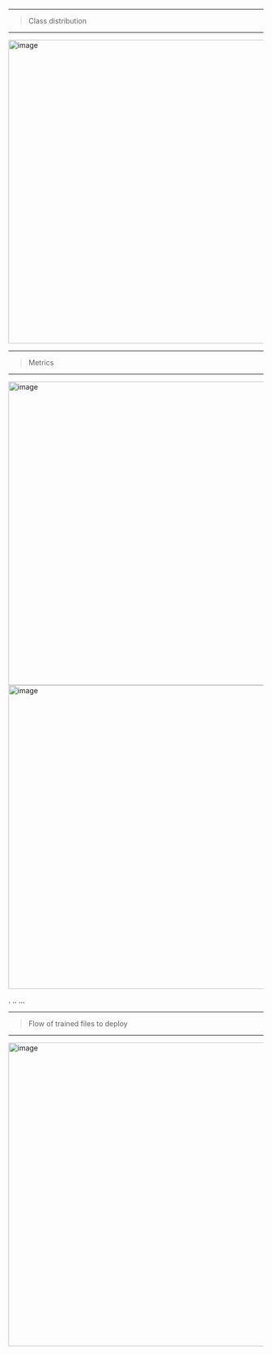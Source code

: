-------------------------------------------------------------------------------------
> Class distribution
-------------------------------------------------------------------------------------

<img width="600" alt="image" src="https://github.com/user-attachments/assets/94c3684d-40a9-4c84-8dac-06b78f4e61ae">


-------------------------------------------------------------------------------------
> Metrics
-------------------------------------------------------------------------------------

<img width="600" alt="image" src="https://github.com/user-attachments/assets/04f6929e-87fb-431d-b269-4ea641358312">
<img width="600" alt="image" src="https://github.com/user-attachments/assets/226eee93-aaaa-4e9a-9172-e66b400b65af">

.
..
...

-------------------------------------------------------------------------------------
> Flow of trained files to deploy
-------------------------------------------------------------------------------------

<img width="600" alt="image" src="https://github.com/user-attachments/assets/e3a9981b-6d1d-4beb-aa08-8533f080fd3e">

